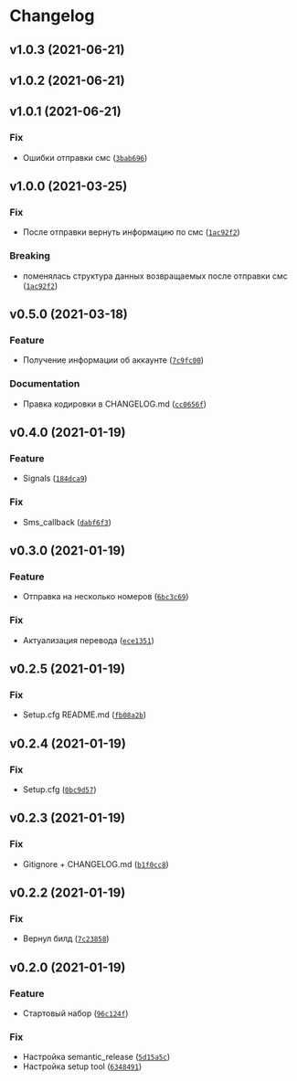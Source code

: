 # Changelog

<!--next-version-placeholder-->

## v1.0.3 (2021-06-21)


## v1.0.2 (2021-06-21)


## v1.0.1 (2021-06-21)
### Fix
* Ошибки отправки смс ([`3bab696`](https://github.com/iredun/django-smsru/commit/3bab696830406c5852fbf8bdcbd8cfc2aeadd4e3))

## v1.0.0 (2021-03-25)
### Fix
* После отправки вернуть информацию по смс ([`1ac92f2`](https://github.com/iredun/django-smsru/commit/1ac92f29f57e7cff80a0b92f9e2323fefbd65aa5))

### Breaking
* поменялась структура данных возвращаемых после отправки смс  ([`1ac92f2`](https://github.com/iredun/django-smsru/commit/1ac92f29f57e7cff80a0b92f9e2323fefbd65aa5))

## v0.5.0 (2021-03-18)
### Feature
* Получение информации об аккаунте ([`7c9fc00`](https://github.com/iredun/django-smsru/commit/7c9fc00bb7c160d6d90bb50648ef002ee0706904))

### Documentation
* Правка кодировки в CHANGELOG.md ([`cc0656f`](https://github.com/iredun/django-smsru/commit/cc0656fa0560fce6406a4dbe923c01b441cea632))

## v0.4.0 (2021-01-19)
### Feature
* Signals ([`184dca9`](https://github.com/iredun/django-smsru/commit/184dca9b641c1d47e85e7a9ad49cdde4f98144b6))

### Fix
* Sms_callback ([`dabf6f3`](https://github.com/iredun/django-smsru/commit/dabf6f3c498f41218e3120bf9116d19f20527a1f))

## v0.3.0 (2021-01-19)
### Feature
* Отправка на несколько номеров ([`6bc3c69`](https://github.com/iredun/django-smsru/commit/6bc3c69bffbb63056fb884277793c894592c9142))

### Fix
* Актуализация перевода ([`ece1351`](https://github.com/iredun/django-smsru/commit/ece13518b1ac0a141d6fffcfda9229a704659d85))

## v0.2.5 (2021-01-19)
### Fix
* Setup.cfg README.md ([`fb08a2b`](https://github.com/iredun/django-smsru/commit/fb08a2bfadd3287604c701d967e125b7a5d0691e))

## v0.2.4 (2021-01-19)
### Fix
* Setup.cfg ([`0bc9d57`](https://github.com/iredun/django-smsru/commit/0bc9d579340ba0f14684b2e76ebe86c8c2635931))

## v0.2.3 (2021-01-19)
### Fix
* Gitignore + CHANGELOG.md ([`b1f0cc8`](https://github.com/iredun/django-smsru/commit/b1f0cc81183c3fda1f204664eac234db8ab71d74))

## v0.2.2 (2021-01-19)
### Fix
* Вернул билд ([`7c23858`](https://github.com/iredun/django-smsru/commit/7c23858c044768c7f7119876fbf5c79ed9e884d6))

## v0.2.0 (2021-01-19)
### Feature
* Стартовый набор ([`96c124f`](https://github.com/iredun/django-smsru/commit/96c124f4377da825491cc14eefc63ce0efaa728c))

### Fix
* Настройка semantic_release ([`5d15a5c`](https://github.com/iredun/django-smsru/commit/5d15a5cede968428dae0bd775316dcf6779554b8))
* Настройка setup tool ([`6348491`](https://github.com/iredun/django-smsru/commit/6348491c76f5d5aa83ad3057071831140d19b853))
